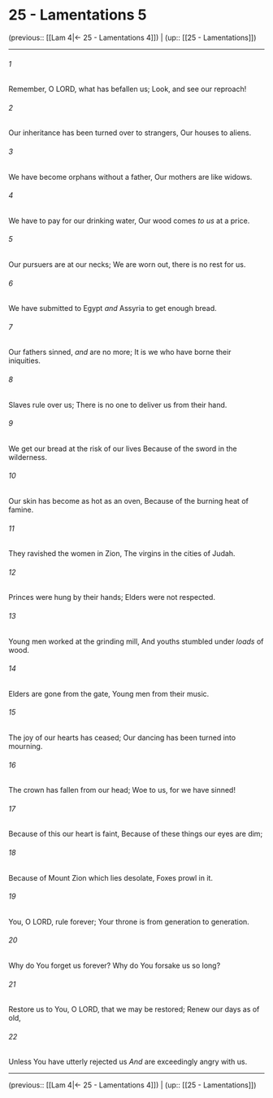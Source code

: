 # 25 - Lamentations 5

(previous:: [[Lam 4|← 25 - Lamentations 4]]) | (up:: [[25 - Lamentations]])

***


###### 1 
Remember, O LORD, what has befallen us; Look, and see our reproach! 

###### 2 
Our inheritance has been turned over to strangers, Our houses to aliens. 

###### 3 
We have become orphans without a father, Our mothers are like widows. 

###### 4 
We have to pay for our drinking water, Our wood comes _to us_ at a price. 

###### 5 
Our pursuers are at our necks; We are worn out, there is no rest for us. 

###### 6 
We have submitted to Egypt _and_ Assyria to get enough bread. 

###### 7 
Our fathers sinned, _and_ are no more; It is we who have borne their iniquities. 

###### 8 
Slaves rule over us; There is no one to deliver us from their hand. 

###### 9 
We get our bread at the risk of our lives Because of the sword in the wilderness. 

###### 10 
Our skin has become as hot as an oven, Because of the burning heat of famine. 

###### 11 
They ravished the women in Zion, The virgins in the cities of Judah. 

###### 12 
Princes were hung by their hands; Elders were not respected. 

###### 13 
Young men worked at the grinding mill, And youths stumbled under _loads_ of wood. 

###### 14 
Elders are gone from the gate, Young men from their music. 

###### 15 
The joy of our hearts has ceased; Our dancing has been turned into mourning. 

###### 16 
The crown has fallen from our head; Woe to us, for we have sinned! 

###### 17 
Because of this our heart is faint, Because of these things our eyes are dim; 

###### 18 
Because of Mount Zion which lies desolate, Foxes prowl in it. 

###### 19 
You, O LORD, rule forever; Your throne is from generation to generation. 

###### 20 
Why do You forget us forever? Why do You forsake us so long? 

###### 21 
Restore us to You, O LORD, that we may be restored; Renew our days as of old, 

###### 22 
Unless You have utterly rejected us _And_ are exceedingly angry with us.

***

(previous:: [[Lam 4|← 25 - Lamentations 4]]) | (up:: [[25 - Lamentations]])
